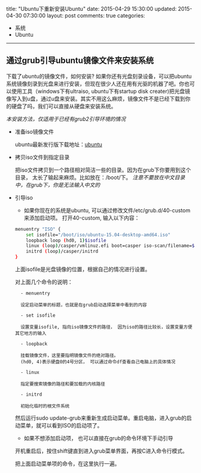 title: "Ubuntu下重新安装Ubuntu"
date: 2015-04-29 15:30:00
updated: 2015-04-30 07:30:00
layout: post
comments:   true
categories:
- 系统
- Ubuntu
---

## 通过grub引导ubuntu镜像文件来安装系统

下载了ubuntu的镜像文件，如何安装? 如果你还有光盘刻录设备，可以把ubuntu系统镜像刻录到光盘来进行安装，但现在很少人还在用有光驱的机器了吧。你也可以使用工具（windows下有ultraiso, ubuntu下有startup disk creater)把光盘镜像写入到u盘，通过u盘来安装。其实不用这么麻烦，镜像文件不是已经下载到你的硬盘了吗，我们可以直接从硬盘来安装系统。

*本安装方法，仅适用于已经有grub2引导环境的情况*

- 准备iso镜像文件

    ubuntu最新发行版下载地址：[ubuntu](http://releases.ubuntu.com/)

- 拷贝iso文件到指定目录

    把iso文件拷贝到一个路径相对简洁一些的目录。因为在grub下你要用到这个目录， 太长了输起来麻烦。比如放在：/boot/下。
    *注意不要放在中文目录中，在grub下，你是无法输入中文的*

- 引导iso

    + 如果你现在的系统是ubuntu, 可以通过修改文件/etc/grub.d/40-custom来添加启动项。
    打开40-custom, 输入以下内容：

    ``` sh
    menuentry "ISO" {
        set isofile="/boot/iso/ubuntu-15.04-desktop-amd64.iso"
        loopback loop (hd0, 1)$isofile
        linux (loop)/casper/vmlinuz.efi boot=casper iso-scan/filename=$isofile
        initrd (loop)/casper/initrd
    }
    ```
    上面isofile是光盘镜像的位置，根据自己的情况进行设置。

    对上面几个命令的说明：

        - menuentry

        设定启动菜单的标题，也就是在grub启动选择菜单中看到的内容

        - set isofile

        设置变量isofile, 指向iso镜像文件的路径， 因为iso的路径比较长，设置变量方便其它地方的输入

        - loopback

        挂载镜像文件，这里要指明镜像文件的绝对路径。
        (hd0, 4)表示硬盘0的4号分区， 可以通过命令df查看自己电脑上的具体情况

        - linux

        指定要搜索镜像的路径和要加载的内核路径

        - initrd

        初始化临时的根文件系统
        
    然后运行sudo update-grub来重新生成启动菜单。重启电脑，进入grub的启动菜单，就可以看到ISO的启动项了。

    + 如果不想添加启动项， 也可以直接在grub的命令环境下手动引导

    开机重启后，按住shift键直到进入grub菜单界面，再按C进入命令行模式。

    把上面启动菜单项的命令，在这里执行一遍。
